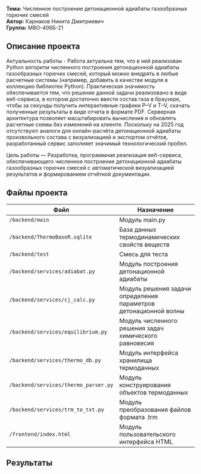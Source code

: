 **Тема:** Численное построение детонационной адиабаты газообразных горючих смесей  
**Автор:** Карнаков Никита Дмитриевич                                           
 **Группа:** М8О-406Б-21


## Описание проекта  

Актуальность работы - Работа актуальна тем, что в ней реализован Python алгоритм численного построения детонационной адиабаты газообразных горючих смесей, который можно внедрять в любые расчетные системы (например, добавить в качестве модуля в коллекцию библиотек Python). Практическая значимость обеспечивается тем, что решение данной задачи реализовано в виде веб-сервиса, в котором достаточно ввести состав газа в браузере, чтобы за секунды получить интерактивные графики P–V и T–V, скачать полученные результаты в виде отчета в формате PDF. Серверная архитектура позволяет масштабировать вычисления и обновлять расчетные схемы без изменений на клиенте. Поскольку на 2025 год отсутствуют аналоги для онлайн-расчёта детонационной адиабаты произвольного состава с визуализацией и экспортом отчётов, разработанный сервис заполняет значимый технологический пробел. 

Цель работы — Разработка, программная реализация веб-сервиса, обеспечивающего численное построение детонационной адиабаты газообразных горючих смесей с автоматической визуализацией результатов и формированием отчётной документации. 

## Файлы проекта  
| Файл                  | Назначение                                                                 |
|-----------------------|---------------------------------------------------------------------------|
| `/backend/main`          | Модуль main.py         |
| `/backend/ThermoBaseR.sqlite`        | База данных термодинамических свойств веществ                              |
| `/backend/test`    | Смесь для теста  |
| `/backend/services/adiabat.py`         | Модуль построения детонационной адиабаты                         |
| `/backend/services/cj_calc.py`         | Модуль решения задачи определения параметров детонационной волны                         |
| `/backend/services/equilibrium.py`         | Модуль численного решения задач химического равновесия                         |
| `/backend/services/thermo_db.py`         | Модуль интерфейса хранилища термоданных                         |
| `/backend/services/thermo_parser.py`         | Модуль конструирования объектов термоданных                         |
| `/backend/services/trm_to_txt.py`         | Модуль преобразования файлов формата .trm                         |
| `/frontend/index.html`         | Модуль пользовательского интерфейса HTML|


## Результаты





